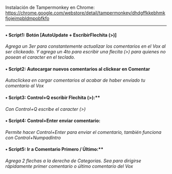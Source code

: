 Instalación de Tampermonkey en Chrome:
https://chrome.google.com/webstore/detail/tampermonkey/dhdgffkkebhmkfjojejmpbldmpobfkfo

---------------------------------------------------------------------------

#### • Script1: Botón [AutoUpdate + EscribirFlechita (>)]
*Agrega un 3er para constantemente actualizar los comentarios en el Vox al ser clickeado. Y agrega un 4to para escribir una flecita (>) para quienes no posean el caracter en el teclado.*


#### • Script2: Autocargar nuevos comentarios al clickear en Comentar
*Autoclickea en cargar comentarios al acabar de haber envíado tu comentario al Vox*


#### • Script3: Control+Q escribir Flechita (>):**
*Con Control+Q escribe el caracter (>)*


#### • Script4: Control+Enter enviar comentario:
*Permite hacer Control+Enter para enviar el comentario, también funciona con Control+NumpadIntro*


#### • Script5: Ir a Comentario Primero / Último:**
*Agrega 2 flechas a la derecha de Categorias. Sea para dirigirse rápidamente primer comentario o último comentario del Vox*
